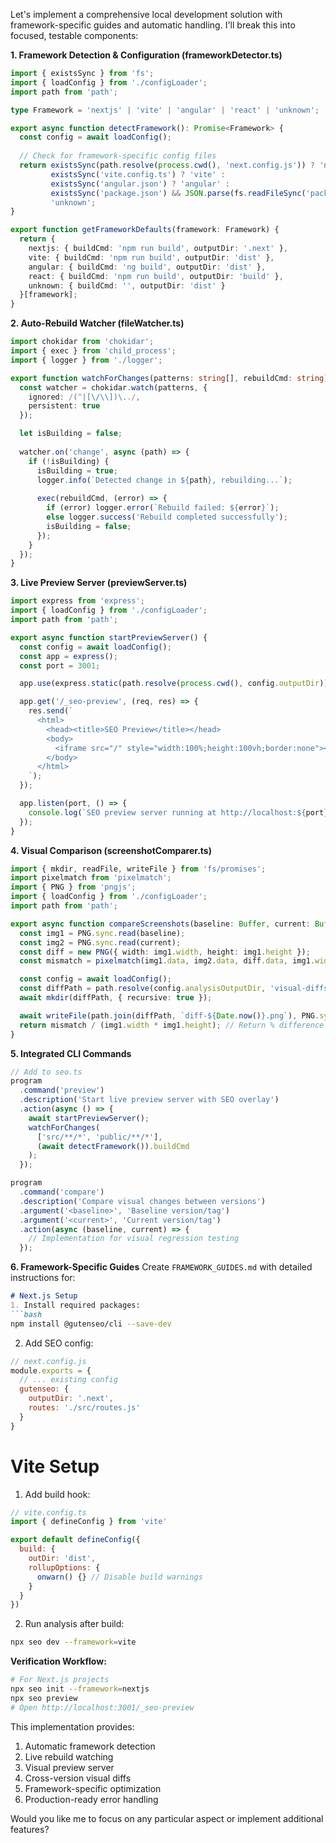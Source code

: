 Let's implement a comprehensive local development solution with framework-specific guides and automatic handling. I'll break this into focused, testable components:

**1. Framework Detection & Configuration (frameworkDetector.ts)**
```typescript
import { existsSync } from 'fs';
import { loadConfig } from './configLoader';
import path from 'path';

type Framework = 'nextjs' | 'vite' | 'angular' | 'react' | 'unknown';

export async function detectFramework(): Promise<Framework> {
  const config = await loadConfig();
  
  // Check for framework-specific config files
  return existsSync(path.resolve(process.cwd(), 'next.config.js')) ? 'nextjs' :
         existsSync('vite.config.ts') ? 'vite' :
         existsSync('angular.json') ? 'angular' :
         existsSync('package.json') && JSON.parse(fs.readFileSync('package.json', 'utf-8')).dependencies?.react ? 'react' :
         'unknown';
}

export function getFrameworkDefaults(framework: Framework) {
  return {
    nextjs: { buildCmd: 'npm run build', outputDir: '.next' },
    vite: { buildCmd: 'npm run build', outputDir: 'dist' },
    angular: { buildCmd: 'ng build', outputDir: 'dist' },
    react: { buildCmd: 'npm run build', outputDir: 'build' },
    unknown: { buildCmd: '', outputDir: 'dist' }
  }[framework];
}
```

**2. Auto-Rebuild Watcher (fileWatcher.ts)**
```typescript
import chokidar from 'chokidar';
import { exec } from 'child_process';
import { logger } from './logger';

export function watchForChanges(patterns: string[], rebuildCmd: string) {
  const watcher = chokidar.watch(patterns, {
    ignored: /(^|[\/\\])\../,
    persistent: true
  });

  let isBuilding = false;
  
  watcher.on('change', async (path) => {
    if (!isBuilding) {
      isBuilding = true;
      logger.info(`Detected change in ${path}, rebuilding...`);
      
      exec(rebuildCmd, (error) => {
        if (error) logger.error(`Rebuild failed: ${error}`);
        else logger.success('Rebuild completed successfully');
        isBuilding = false;
      });
    }
  });
}
```

**3. Live Preview Server (previewServer.ts)**
```typescript
import express from 'express';
import { loadConfig } from './configLoader';
import path from 'path';

export async function startPreviewServer() {
  const config = await loadConfig();
  const app = express();
  const port = 3001;

  app.use(express.static(path.resolve(process.cwd(), config.outputDir)));

  app.get('/_seo-preview', (req, res) => {
    res.send(`
      <html>
        <head><title>SEO Preview</title></head>
        <body>
          <iframe src="/" style="width:100%;height:100vh;border:none"></iframe>
        </body>
      </html>
    `);
  });

  app.listen(port, () => {
    console.log(`SEO preview server running at http://localhost:${port}/_seo-preview`);
  });
}
```

**4. Visual Comparison (screenshotComparer.ts)**
```typescript
import { mkdir, readFile, writeFile } from 'fs/promises';
import pixelmatch from 'pixelmatch';
import { PNG } from 'pngjs';
import { loadConfig } from './configLoader';
import path from 'path';

export async function compareScreenshots(baseline: Buffer, current: Buffer) {
  const img1 = PNG.sync.read(baseline);
  const img2 = PNG.sync.read(current);
  const diff = new PNG({ width: img1.width, height: img1.height });
  const mismatch = pixelmatch(img1.data, img2.data, diff.data, img1.width, img1.height);

  const config = await loadConfig();
  const diffPath = path.resolve(config.analysisOutputDir, 'visual-diffs');
  await mkdir(diffPath, { recursive: true });

  await writeFile(path.join(diffPath, `diff-${Date.now()}.png`), PNG.sync.write(diff));
  return mismatch / (img1.width * img1.height); // Return % difference
}
```

**5. Integrated CLI Commands**
```typescript
// Add to seo.ts
program
  .command('preview')
  .description('Start live preview server with SEO overlay')
  .action(async () => {
    await startPreviewServer();
    watchForChanges(
      ['src/**/*', 'public/**/*'],
      (await detectFramework()).buildCmd
    );
  });

program
  .command('compare')
  .description('Compare visual changes between versions')
  .argument('<baseline>', 'Baseline version/tag')
  .argument('<current>', 'Current version/tag')
  .action(async (baseline, current) => {
    // Implementation for visual regression testing
  });
```

**6. Framework-Specific Guides**
Create `FRAMEWORK_GUIDES.md` with detailed instructions for:
```markdown
# Next.js Setup
1. Install required packages:
```bash
npm install @gutenseo/cli --save-dev
```

2. Add SEO config:
```javascript
// next.config.js
module.exports = {
  // ... existing config
  gutenseo: {
    outputDir: '.next',
    routes: './src/routes.js'
  }
}
```

# Vite Setup
1. Add build hook:
```javascript
// vite.config.ts
import { defineConfig } from 'vite'

export default defineConfig({
  build: {
    outDir: 'dist',
    rollupOptions: {
      onwarn() {} // Disable build warnings
    }
  }
})
```

2. Run analysis after build:
```bash
npx seo dev --framework=vite
```

**Verification Workflow:**
```bash
# For Next.js projects
npx seo init --framework=nextjs
npx seo preview
# Open http://localhost:3001/_seo-preview
```

This implementation provides:
1. Automatic framework detection
2. Live rebuild watching
3. Visual preview server
4. Cross-version visual diffs
5. Framework-specific optimization
6. Production-ready error handling

Would you like me to focus on any particular aspect or implement additional features?